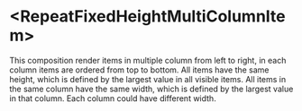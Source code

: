 # \<RepeatFixedHeightMultiColumnItem\>

This composition render items in multiple column from left to right, in each column items are ordered from top to bottom. All items have the same height, which is defined by the largest value in all visible items. All items in the same column have the same width, which is defined by the largest value in that column. Each column could have different width.

